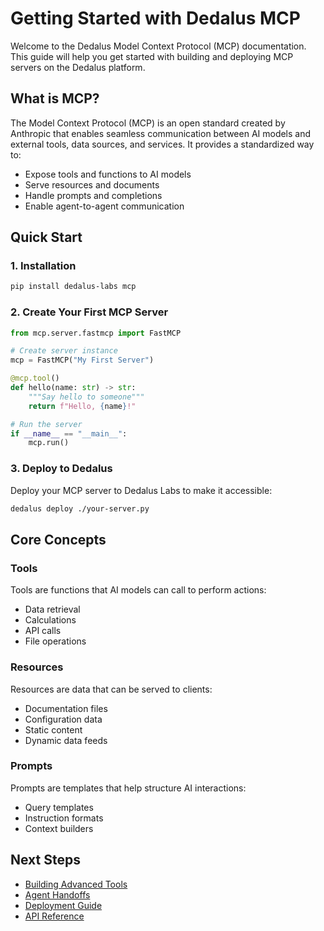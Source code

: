 # Getting Started with Dedalus MCP

Welcome to the Dedalus Model Context Protocol (MCP) documentation. This guide will help you get started with building and deploying MCP servers on the Dedalus platform.

## What is MCP?

The Model Context Protocol (MCP) is an open standard created by Anthropic that enables seamless communication between AI models and external tools, data sources, and services. It provides a standardized way to:

- Expose tools and functions to AI models
- Serve resources and documents
- Handle prompts and completions
- Enable agent-to-agent communication

## Quick Start

### 1. Installation

```bash
pip install dedalus-labs mcp
```

### 2. Create Your First MCP Server

```python
from mcp.server.fastmcp import FastMCP

# Create server instance
mcp = FastMCP("My First Server")

@mcp.tool()
def hello(name: str) -> str:
    """Say hello to someone"""
    return f"Hello, {name}!"

# Run the server
if __name__ == "__main__":
    mcp.run()
```

### 3. Deploy to Dedalus

Deploy your MCP server to Dedalus Labs to make it accessible:

```bash
dedalus deploy ./your-server.py
```

## Core Concepts

### Tools
Tools are functions that AI models can call to perform actions:
- Data retrieval
- Calculations
- API calls
- File operations

### Resources
Resources are data that can be served to clients:
- Documentation files
- Configuration data
- Static content
- Dynamic data feeds

### Prompts
Prompts are templates that help structure AI interactions:
- Query templates
- Instruction formats
- Context builders

## Next Steps

- [Building Advanced Tools](./advanced-tools.md)
- [Agent Handoffs](./agent-handoffs.md)
- [Deployment Guide](./deployment.md)
- [API Reference](./api-reference.md)